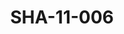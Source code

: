 ---
pid: SHA-11-006
title: SHA-11-006
language: en
original_label: 
rights: Sharhabil Ahmed
location_of_original: Sharhabil Ahmed
photographer_or_studio: 
scanned_from: photograph 15.3 by 20.3
_date: '1966'
location: Kenya, Nairobi
description: Harambe band performance
additional_notes: 
permission_display: 'yes'
on_server: 'no'
on_website: 'no'
permalink: /photopages/en/SHA-11-006.html
layout: photo-page
---